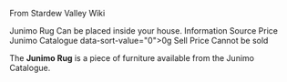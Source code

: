 From Stardew Valley Wiki

Junimo Rug Can be placed inside your house. Information Source Price Junimo Catalogue data-sort-value="0"&gt;0g Sell Price Cannot be sold

The **Junimo Rug** is a piece of furniture available from the Junimo Catalogue.